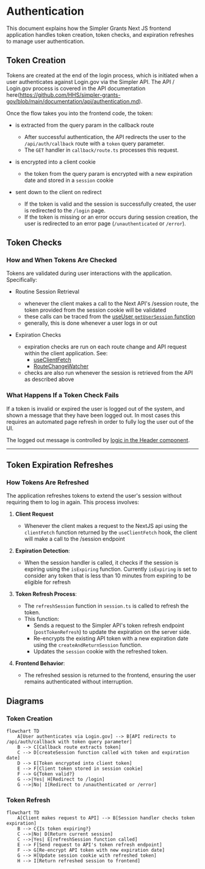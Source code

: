# Authentication

This document explains how the Simpler Grants Next JS frontend application handles token creation, token checks, and expiration refreshes to manage user authentication.

## Token Creation

Tokens are created at the end of the login process, which is initiated when a user authenticates against Login.gov via the Simpler API. The API / Login.gov process is covered in the API documentation here(https://github.com/HHS/simpler-grants-gov/blob/main/documentation/api/authentication.md).

Once the flow takes you into the frontend code, the token:

- is extracted from the query param in the callback route

  - After successful authentication, the API redirects the user to the `/api/auth/callback` route with a `token` query parameter.
  - The `GET` handler in `callback/route.ts` processes this request.

- is encrypted into a client cookie

  - the token from the query param is encrypted with a new expiration date and stored in a `session` cookie

- sent down to the client on redirect
  - If the token is valid and the session is successfully created, the user is redirected to the `/login` page.
  - If the token is missing or an error occurs during session creation, the user is redirected to an error page (`/unauthenticated` or `/error`).

## Token Checks

### How and When Tokens Are Checked

Tokens are validated during user interactions with the application. Specifically:

- Routine Session Retrieval

  - whenever the client makes a call to the Next API's /session route, the token provided from the session cookie will be validated
  - these calls can be traced from the [useUser `getUserSession` function](https://github.com/HHS/simpler-grants-gov/blob/7eab597355d4fc0d1e3e32a1a82d1987cc9a7df8/frontend/src/services/auth/UserProvider.tsx#L21)
  - generally, this is done whenever a user logs in or out

- Expiration Checks
  - expiration checks are run on each route change and API request within the client application. See:
    - [useClientFetch](https://github.com/HHS/simpler-grants-gov/blob/7eab597355d4fc0d1e3e32a1a82d1987cc9a7df8/frontend/src/hooks/useClientFetch.ts#L21)
    - [RouteChangeWatcher](https://github.com/HHS/simpler-grants-gov/blob/main/frontend/src/components/RouteChangeWatcher.tsx)
  - checks are also run whenever the session is retrieved from the API as described above

### What Happens If a Token Check Fails

If a token is invalid or expired the user is logged out of the system, and shown a message that they have been logged out. In most cases this requires an automated page refresh in order to fully log the user out of the UI.

The logged out message is controlled by [logic in the Header component](https://github.com/HHS/simpler-grants-gov/blob/7eab597355d4fc0d1e3e32a1a82d1987cc9a7df8/frontend/src/components/Header.tsx#L258).

---

## Token Expiration Refreshes

### How Tokens Are Refreshed

The application refreshes tokens to extend the user's session without requiring them to log in again. This process involves:

1. **Client Request**

   - Whenever the client makes a request to the NextJS api using the `clientFetch` function returned by the `useClientFetch` hook, the client will make a call to the /session endpoint

1. **Expiration Detection**:

   - When the session handler is called, it checks if the session is expiring using the `isExpiring` function. Currently `isExpiring` is set to consider any token that is less than 10 minutes from expiring to be eligible for refresh

1. **Token Refresh Process**:

   - The `refreshSession` function in `session.ts` is called to refresh the token.
   - This function:
     - Sends a request to the Simpler API's token refresh endpoint (`postTokenRefresh`) to update the expiration on the server side.
     - Re-encrypts the existing API token with a new expiration date using the `createAndReturnSession` function.
     - Updates the `session` cookie with the refreshed token.

1. **Frontend Behavior**:
   - The refreshed session is returned to the frontend, ensuring the user remains authenticated without interruption.

## Diagrams

### Token Creation

```mermaid
flowchart TD
    A[User authenticates via Login.gov] --> B[API redirects to /api/auth/callback with token query parameter]
    B --> C[Callback route extracts token]
    C --> D[createSession function called with token and expiration date]
    D --> E[Token encrypted into client token]
    E --> F[Client token stored in session cookie]
    F --> G{Token valid?}
    G -->|Yes| H[Redirect to /login]
    G -->|No| I[Redirect to /unauthenticated or /error]
```

### Token Refresh

```mermaid
flowchart TD
    A[Client makes request to API] --> B[Session handler checks token expiration]
    B --> C{Is token expiring?}
    C -->|No| D[Return current session]
    C -->|Yes| E[refreshSession function called]
    E --> F[Send request to API's token refresh endpoint]
    F --> G[Re-encrypt API token with new expiration date]
    G --> H[Update session cookie with refreshed token]
    H --> I[Return refreshed session to frontend]
```
